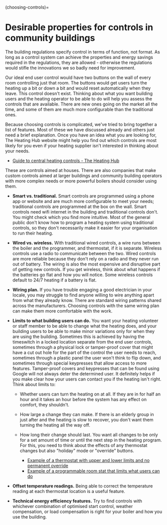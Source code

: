 (choosing-controls)=
# Desirable properties for controls in community buildings

<!-- :TODO:https://www.electricradiatorsdirect.co.uk/news/lot-20-explained-what-does-this-mean-for-electric-heating/ if a site has convective electric heating just with rocker switches, what can they do besides add countdown timers - is there any external control that can be wired in to control them better, or is the only way to improve efficiency to replace them with Lot-20 compliant controls? -->

The building regulations specify control in terms of function, not format.  As long as a control system can achieve the properties and energy savings required in the regulations, they are allowed - otherwise the regulations would stifle the innovations we so badly need for improvement. 

Our ideal end user control would have two buttons on the wall of every room controlling just that room.  The buttons would get users turn the heating up a bit or down a bit and would reset automatically when they leave.  This control doesn't exist.  Thinking about what you want building users and the heating operator to be able to do will help you assess the controls that are available.  There are new ones going on the market all the time, and some of them are much more configurable than the traditional ones. 

Because choosing controls is complicated, we've tried to bring together a list of features.  Most of these we have discussed already and others just need a brief explanation.   Once you have an idea what you are looking for, The Heating Hub website might help you find out which controls are most likely for you even if your heating supplier isn't interested in thinking about your needs.  

- [Guide to central heating controls - The Heating Hub](https://www.theheatinghub.co.uk/thermostat-guide-wireless-digital-room-central-heating-controls)


 These are controls aimed at houses.  There are also companies that make custom controls aimed at larger buildings and community building operators with more complex needs or more powerful boilers should consider using them.

- **Smart vs. traditional.** Smart controls are programmed using a phone app or website and are much more configurable to meet your needs; traditional controls are programmed at the box on the wall.  Smart controls need wifi internet in the building and traditional controls don't.  You might check which you find more intuitive.  Most of the general public don't know how to program a heating system using traditional controls, so they don't necessarily make it easier for your organisation to run their heating. 

- **Wired vs. wireless.** With traditional wired controls, a wire runs between the boiler and the programmer, and thermostat, if it is separate. Wireless controls use a radio to communicate between the two.  Wired controls are more reliable because they don't rely on a radio and they never run out of battery.  The wiring is also the most expensive and disruptive part of getting new controls.  If you get wireless, think about what happens if the batteries go flat and how you will notice.  Some wireless controls default to 24/7 heating if a battery is flat.

- **Wiring plan.** If you have trouble engaging a good electrician in your locale, you may struggle to find anyone willing to wire anything apart from what they already know.  There are standard wiring patterns shared across the manufacturers.  Choosing controls with the same wiring plan can make them more comfortable with the work. 

- **Limits to what building users can do.** You want your heating volunteer or staff member to be able to change what the heating does, and your building users to be able to make minor variations only for when they are using the building.  Sometimes this is achieved by having the timeswitch in a locked location separate from the end user controls, sometimes through a physical lock or tamper-proof cover that might have a cut out hole for the part of the control the user needs to reach, sometimes through a plastic panel the user won't think to flip down, and sometimes through special keypresses that allow access to more features.  Tamper-proof covers and keypresses that can be found using Google will not always deter the determined user.  It definitely helps if you make clear how your users can contact you if the heating isn't right.  Think about limits to:

    - Whether users can turn the heating on at all.  If they are in for half an hour and it takes an hour before the system has any effect on comfort, they shouldn't.  

    - How large a change they can make.  If there is an elderly group in just after and the heating is slow to recover, you don't want them turning the heating all the way off.

    - How long their change should last.  You want all changes to be only for a set amount of time or until the next step in the heating program.  For this, you need to think about the effects of any thermostat changes but also "holiday" mode or "override" buttons.

        - [Example of a thermostat with upper and lower limits and no permanent override](https://www.ephcontrols.com/section/delay-start-thermostat/)
        - [Example of a programmable room stat that limits what users can do](https://www.warmworld.co.uk/)

- **Offset temperature readings.** Being able to correct the temperature reading at each thermostat location is a useful feature. 

- **Technical energy efficiency features.** Try to find controls with whichever combination of optimised start control, weather compensation, or load compensation is right for your boiler and how you use the building.  

